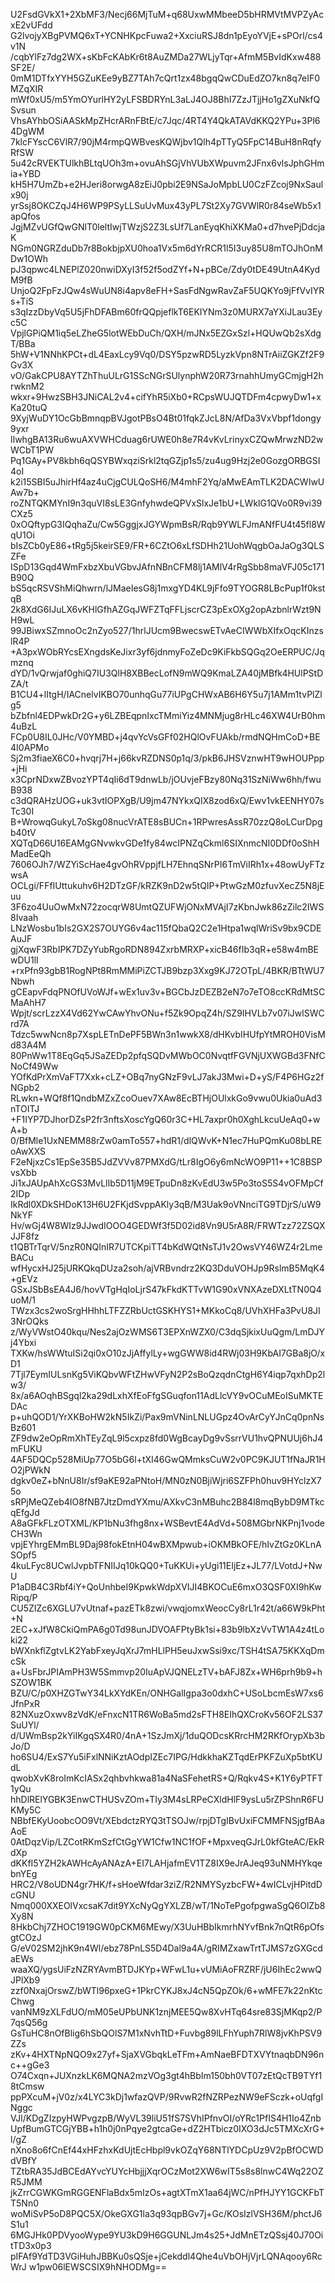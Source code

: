 U2FsdGVkX1+2XbMF3/Necj66MjTuM+q68UxwMMbeeD5bHRMVtMVPZyAcxE2vUFdd
G2lvojyXBgPVMQ6xT+YCNHKpcFuwa2+XxciuRSJ8dn1pEyoYVjE+sPOrl/cs4v1N
/cqbYlFz7dg2WX+sKbFcKAbKr6t8AuZMDa27WLjyTqr+AfmM5BvIdKxw488SF2E/
0mM1DTfxYYH5GZuKEe9yBZ7TAh7cQrt1zx48bgqQwCDuEdZO7kn8q7eIF0MZqXIR
mWf0xU5/m5YmOYurlHY2yLFSBDRYnL3aLJ4OJ8BhI7ZzJTjjHo1gZXuNkfQSvsun
VhsAYhbOSiAASkMpZHcrARnFBtE/c7Jqc/4RT4Y4QkATAVdKKQ2YPu+3Pl64DgWM
7klcFYscC6VlR7/90jM4rmpQWBvesKQWjbv1Qlh4pTTyQ5FpC14BuH8nRqfyRfSW
5u42cRVEKTUlkhBLtqUOh3m+ovuAhSGjVhVUbXWpuvm2JFnx6vlsJphGHmia+YBD
kH5H7UmZb+e2HJeri8orwgA8zEiJ0pbi2E9NSaJoMpbLU0CzFZcoj9NxSaulx90j
yrSsj8OKCZqJ4H6WP9PSyLLSuUvMux43yPL7St2Xy7GVWlR0r84seWb5x1apQfos
JgjMZvUGfQwGNlT0leltIwjTWzjS2Z3LsUf7LanEyqKhiXKMa0+d7hvePjDdcjaK
NGm0NGRZduDb7r8BokbjpXU0hoa1Vx5m6dYrRCR1l5I3uy85U8mTOJhOnMDw1OWh
pJ3qpwc4LNEPlZ020nwiDXyI3f52f5odZYf+N+pBCe/Zdy0tDE49UtnA4KydM9fB
UnjoQ2FpFzJQw4sWuUN8i4apv8eFH+SasFdNgwRavZaF5UQKYo9jFfVvIYRs+TiS
s3qIzzDbyVq5U5jFhDFABm60frQQpjeflkT6EKIYNm3z0MURX7aYXiJLau3Eyc5C
VpjlGPiQM1iq5eLZheG5lotWEbDuCh/QXH/mJNx5EZGxSzl+HQUwQb2sXdgT/BBa
5hW+V1NNhKPCt+dL4EaxLcy9Vq0/DSY5pzwRD5LyzkVpn8NTrAiiZGKZf2F9Gv3X
vO/GakCPU8AYTZhThuULrG1SScNGrSUlynphW20R73rnahhUmyGCmjgH2hrwknM2
wkxr+9HwzSBH3JNiCAL2v4+cifYhR5iXb0+RCpsWUJQTDFm4cpwyDw1+xKa20tuQ
9XyjWuDY1OcGbBmnqpBVJgotPBsO4Bt01fqkZJcL8N/AfDa3VxVbpf1dongy9yxr
lIwhgBA13Ru6wuAXVWHCduag6rUWE0h8e7R4vKvLrinyxCZQwMrwzND2wWCbT1PW
Pq1GAy+PV8kbh6qQSYBWxqziSrkl2tqGZjp1s5/zu4ug9Hzj2e0GozgORBGSI4oI
k2i15SBI5uJhirHf4az4uCjgCULQoSH6/M4mhF2Yq/aMwEAmTLK2DACWIwUAw7b+
roZNTQKMYnI9n3quVI8sLE3GnfyhwdeQPVxSlxJe1bU+LWklG1QVo0R9vi39CXz5
0xOQftypG3IQqhaZu/Cw5GggjxJGYWpmBsR/Rqb9YWLFJmANfFU4t45fl8WqU1Oi
bIsZCb0yE86+tRg5j5keirSE9/FR+6CZtO6xLfSDHh21UohWqgbOaJaOg3QLSZFe
ISpD13Gqd4WmFxbzXbuVGbvJAfnNBnCFM8lj1AMlV4rRgSbb8maVFJ05c171B90Q
bS5qcRSVShMiQhwrn/lJMaeIesG8j1mxgYD4KL9jFfo9TYOGR8LBcPup1f0kstqB
2k8XdG6IJuLX6vKHlGfhAZGqJWFZTqFFLjscrCZ3pExOXg2opAzbnlrWzt9NH9wL
99JBiwxSZmnoOc2nZyo527/1hrlJUcm9BwecswETvAeCIWWbXIfxOqcKInzslR4P
+A3pxWObRYcsEXngdsKeJixr3yf6jdnmyFoZeDc9KiFkbSQGq2OeERPUC/Jqmznq
dYD/1vQrwjaf0ghiQ7IU3QlH8XBBecLofN9mWQ9KmaLZA40jMBfk4HUlPStDZA/t
B1CU4+lItgH/IACnelvIKBO70unhqGu77iUPgCHWxAB6H6Y5u7j1AMm1tvPlZlg5
bZbfnl4EDPwkDr2G+y6LZBEqpnIxcTMmiYiz4MNMjug8rHLc46XW4UrB0hm4uBzL
FCp0U8IL0JHc/V0YMBD+j4qvYcVsGFf02HQlOvFUAkb/rmdNQHmCoD+BE4I0APMo
Sj2m3fiaeX6C0+hvqrj7H+j66kvRZDNS0p1q/3/pkB6JHSVznwHT9wHOUPpp+jHi
x3CprNDxwZBvozYPT4qIi6dT9dnwLb/jOUvjeFBzy80Nq31SzNiWw6hh/fwuB938
c3dQRAHzUOG+uk3vtIOPXgB/U9jm47NYkxQIX8zod6xQ/Ewv1vkEENHY07sTc30I
B+WrowqGukyL7oSkg08nucVrATE8sBUCn+1RPwresAssR70zzQ8oLCurDpgb40tV
XQTqD66U16EAMgGNvwkvGDe1fy84wcIPNZqCkml6SIXnmcNI0DDf0oShHMadEeQh
7606OJh7/WZYiScHae4gvOhRVppjfLH7EhnqSNrPI6TmViIRh1x+48owUyFTzwsA
OCLgi/FFfIUttukuhv6H2DTzGF/kRZK9nD2w5tQIP+PtwGzM0zfuvXecZ5N8jEuu
3F6zo4UuOwMxN72zocqrW8UmtQZUFWjONxMVAjI7zKbnJwk86zZilc2IWS8Ivaah
LNzWosbu1bIs2GX2S7OUYG6v4ac115fQbaQ2C2e1Htpa1wqlWriSv9bx9CDEAuJF
gjXqwF3RbIPK7DZyYubRgoRDN894ZxrbMRXP+xicB46fIb3qR+e58w4mBEwDU1lI
+rxPfn93gbB1RogNPt8RmMMiPiZCTJB9bzp3Xxg9KJ72OTpL/4BKR/BTtWU7Nbwh
gCEapvFdqPNOfUVoWJf+wEx1uv3v+BGCbJzDEZB2eN7o7eTO8ccKRdMtSCMaAhH7
Wpjt/scrLzzX4Vd62YwCAwYhvONu+f5Zk9OpqZ4h/SZ9IHVLb7v07iJwlSWCrd7A
Tdzc5wwNcn8p7XspLETnDePF5BWn3n1wwkX8/dHKvbIHUfpYtMROH0VisMd83A4M
80PnWw1T8EqGq5JSaZEDp2pfqSQDvMWbOC0NvqtfFGVNjUXWGBd3FNfCNoCf49Ww
YOfKdPrXmVaFT7Xxk+cLZ+OBq7nyGNzF9vLJ7akJ3Mwi+D+yS/F4P6HGz2fNGpb2
RLwkn+WQf8f1QndbMZxZcoOuev7XAw8EcBTHjOUlxkGo9vwu0Ukia0uAd3nTOITJ
+F1IYP7DJhorDZsP2fr3nftsXoscYgQ60r3C+HL7axpr0h0XghLkcuUeAq0+wA+b
0/BfMle1UxNEMM88rZw0amTo557+hdR1/dlQWvK+N1ec7HuPQmKu08bLREoAwXXS
F2eNjxzCs1EpSe35B5JdZVVv87PMXdG/tLr8IgO6y6mNcWO9P11++1C8BSPvsXbb
Ji1xJAUpAhXcGS3MvLlIb5D11jM9ETpuDn8zKvEdU3w5Po3toS5S4vOFMpCf2IDp
IkRdl0XDkSHDoK13H6U2FKjdSvppAKly3qB/M3Uak9oVNnciTG9TDjrS/uW9NkYF
Hv/wGj4W8WIz9JJwdIOOO4GEDWf3f5D02id8Vn9U5rA8R/FRWTzz72ZSQXJJF8fz
t1QBTrTqrV/5nzR0NQInIR7UTCKpiTT4bKdWQtNsTJ1v2OwsVY46WZ4r2LmeBACu
wfHycxHJ25jURKQkqDUza2soh/ajVRBvndrz2KQ3DduVOHJp9RslmB5MqK4+gEVz
GSxJSbBsEA4J6/hovVTgHqIoLjrS47kFkdKTTvW1G90xVNXAzeDXLtTN0Q4uoM/1
TWzx3cs2woSrgHHhhLTFZZRbUctGSKHYS1+MKkoCq8/UVhXHFa3PvU8JI3NrOQks
z/WyVWstO40kqu/Nes2ajOzWMS6T3EPXnWZX0/C3dqSjkixUuQgm/LmDJYj4Ybxi
TXKw/hsWWtuISi2qi0xO10zJjAffylLy+wgGWW8id4RWj03H9KbAI7GBa8jO/xD1
7Tjl7EymIULsnKg5ViKQbvWFtZHwVFyN2P2sBoQzqdnCtgH6Y4iqp7qxhDp2lw3/
8x/a6AOqhBSgql2ka29dLxhXfEoFfgSGuqfon11AdLlcVY9vOCuMEoISuMKTEDAc
p+uhQOD1/YrXKBoHW2kN5IkZi/Pax9mVNinLNLUGpz4OvArCyYJnCq0pnNsBz601
ZF9dw2eOpRmXhTEyZqL9l5cxpz8fd0WgBcayDg9vSsrrVU1hvQPNUUj6hJ4mFUKU
4AF5DQCp528MiUp77O5bG6l+tXI46GwQMmksCuW2v0PC9KJUT1fNaJR1HO2jPWkN
dgkv0eZ+bNnU8Ir/sf9aKE92aPNtoH/MN0zN0BjiWjri6SZFPh0huv9HYclzX75o
sRPjMeQZeb4IO8fNB7JtzDmdYXmu/AXkvC3nMBuhc2B84l8mqBybD9MTkcqEfgJd
A8aGFkFLzOTXML/KP1bNu3fhg8nx+WSBevtE4AdVd+508MGbrNKPnj1vodeCH3Wn
vpjEYhrgEMmBL9Daj98fokEtnH04wBXMpwub+iOKMBkOFE/hIvZtGz0KLnASOpf5
4kuLFyc8UCwlJvpbTFNIIJq10kQQ0+TuKKUi+yUgi11EIjEz+JL77/LVotdJ+NwU
P1aDB4C3Rbf4iY+QoUnhbeI9KpwkWdpXVIJI4BKOCuE6mxO3QSF0XI9hKwRipq/P
CU5ZIZc6XGLU7vUtnaf+pazETk8zwi/vwqjomxWeocCy8rL1r42t/a66W9kPht+N
2EC+xJfW8CkiQmPA6g0Td98unJDVOAFPtyBk1si+83b9lbXzVvTW1A4z4tLoki22
bWXnkflZgtvLK2YabFxeyJqXrJ7mHLlPH5euJxwSsi9xc/TSH4tSA75KKXqDmcSk
a+UsFbrJPIAmPH3W5Smmvp20IuApVJQNELzTV+bAFJ8Zx+WH6prh9b9+hSZOW1BK
BZU/C/p0XHZGTwY34LkXYdKEn/ONHGalIgpa3o0dxhC+USoLbcmEsW7xs6JfnPxR
82NXuzOxwv8zVdK/eFnxcN1TR6WoBa5md2sFTH8EIhQXCroKv56OF2LS37SuUYl/
d/UWmBsp2kYiIKgqSX4R0/4nA+1SzJmXj/1duQODcsKRrcHM2RKfOrypXb3bJo/D
ho6SU4/ExS7Yu5iFxlNNiKztAOdpIZEc7IPG/HdkkhaKZTqdErPKFZuXp5btKUdL
qwobXvK8roImKcIASx2qhbvhkwa81a4NaSFehetRS+Q/Rqkv4S+K1Y6yPTFT1yQu
hhDlRElYGBK3EnwCTHUSvZOm+TIy3M4sLRPeCXldHlF9ysLu5rZPShnR6FUKMy5C
NBbfEKyUoobcOO9Vt/XEbdctzRYQ3tTSOJw/rpjDTgIBvUxiFCMMFNSjgfBAaAoE
0AtDqzVip/LZCotRKmSzfCtGgYW1Cfw1NC1fOF+MpxveqGJrL0kfGteAC/EkRdXp
dKKfI5YZH2kAWHcAyANAzA+EI7LAHjafmEV1TZ8IX9eJrAJeq93uNMHYkqebnYEg
HRC2/V8oUDN4gr7HK/f+sHoeWfdar3ziZ/R2NMYSyzbcFW+4wICLvjHPitdDcGNU
Nmq000XXEOlVxcsaK7dit9YXcNyQgYXLZB/wT/1NoTePgofpgwaSgQ6OlZb8Xy8N
8HkbChj7ZHOC1919GW0pCKM6MEwy/X3UuHBbIkmrhNYvfBnk7nQtR6pOfsgtCOzJ
G/eV02SM2jhK9n4Wl/ebz78PnLS5D4Dal9a4A/gRIMZxawTrtTJMS7zGXGcdaEWs
waaXQ/ygsUiFzNZRYAvmBTDJKYp+WFwL1u+vUMiAoFRZRF/jU6IhEc2wwQJPlXb9
zzf0NxajOrswZ/bWTl96pxeG+1PkrCYKJ8xJ4cN5QpZOk/6+wMFE7k22nKtcChwg
vanNM9zXLFdUO/mM05eUPbUNK1znjMEE5Qw8XvHTq64sre83SjMKqp2/P7qsQ56g
GsTuHC8nOfBlig6hSbQOlS7M1xNvhTtD+Fuvbg89lLFhYuph7RlW8jvKhPSV9ZZs
zKv+4HXTNpNQO9x27yf+SjaXVGbqkLeTFm+AmNaeBFDTXVYtnaqbDN96nc++gGe3
O74Cxqn+JUXnzkLK6MQNA2mzVOg3gt4hBbIm150bh0VT07zEtQcTB9TYf18tCmsw
ppPXcuM+jV0z/x4LYC3kDj1wfazQVP/9RvwR2fNZRPezNW9eFSczk+oUqfgINggc
VJl/KDgZIzpyHWPvgzpB/WyVL39liU51fS7SVhIPfnvOI/oYRc1PfIS4H1Io4Znb
UpfBumGTCGjYBB+h1h0j0nPqye2gtcaGe+dZ2HTbicz0IXO3dJc5TMXcXrG+l/gZ
nXno8o6fCnEf44xHFzhxKdUjtEcHbpl9vkOZqY68NTlYDCpUz9V2pBfOCWDdVBfY
TZtbRA35JdBCEdAYvcYUYcHbjjjXqrOCzMot2XW6wIT5s8s8lnwC4Wq22OZR5JMM
jkZrrCGWKGmRGGENFlaBdx5mIzOs+agtXTmX1aa64jWC/nPfHJYY1GCKFbTT5Nn0
woMiSvP5oD8PQC5X/OkeGXG1la3q93qpBGv7j+Gc/KOsIzlVSH36M/phctJ6S1u1
6MGJHk0PDVyooWype9YU3kD9H6GGUNLJm4s25+JdMnETzQSsj40J70OitTD3x0p3
pIFAf9YdTD3VGiHuhJBBKu0sQSje+jCekddl4Qhe4uVbOHjVjrLQNAqooy6RcWrJ
w1pw06lEWSCSIX9hNHODMg==
